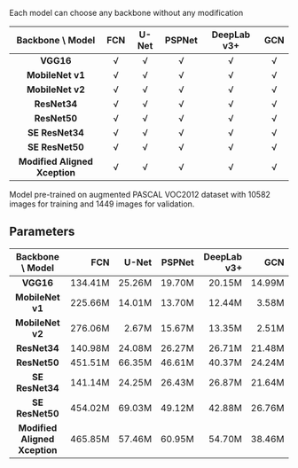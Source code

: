 Each model can choose any backbone without any modification

|       Backbone \ Model        | **FCN** | **U-Net** | **PSPNet** | **DeepLab v3+** | **GCN** |
| :---------------------------: | :-----: | :-------: | :--------: | :-------------: | :-----: |
|           **VGG16**           | &radic; |  &radic;  |  &radic;   |     &radic;     | &radic; |
|       **MobileNet v1**        | &radic; |  &radic;  |  &radic;   |     &radic;     | &radic; |
|       **MobileNet v2**        | &radic; |  &radic;  |  &radic;   |     &radic;     | &radic; |
|         **ResNet34**          | &radic; |  &radic;  |  &radic;   |     &radic;     | &radic; |
|         **ResNet50**          | &radic; |  &radic;  |  &radic;   |     &radic;     | &radic; |
|        **SE ResNet34**        | &radic; |  &radic;  |  &radic;   |     &radic;     | &radic; |
|        **SE ResNet50**        | &radic; |  &radic;  |  &radic;   |     &radic;     | &radic; |
| **Modified Aligned Xception** | &radic; |  &radic;  |  &radic;   |     &radic;     | &radic; |

Model pre-trained on augmented PASCAL VOC2012 dataset with 10582 images for training and 1449 images for validation.

## Parameters

|       Backbone \ Model        | **FCN** | **U-Net** | **PSPNet** | **DeepLab v3+** | **GCN** |
| :---------------------------: | ------: | --------: | ---------: | --------------: | ------: |
|           **VGG16**           | 134.41M |    25.26M |     19.70M |          20.15M |  14.99M |
|       **MobileNet v1**        | 225.66M |    14.01M |     13.70M |          12.44M |   3.58M |
|       **MobileNet v2**        | 276.06M |     2.67M |     15.67M |          13.35M |   2.51M |
|         **ResNet34**          | 140.98M |    24.08M |     26.27M |          26.71M |  21.48M |
|         **ResNet50**          | 451.51M |    66.35M |     46.61M |          40.37M |  24.24M |
|        **SE ResNet34**        | 141.14M |    24.25M |     26.43M |          26.87M |  21.64M |
|        **SE ResNet50**        | 454.02M |    69.03M |     49.12M |          42.88M |  26.76M |
| **Modified Aligned Xception** | 465.85M |    57.46M |     60.95M |          54.70M |  38.46M |
